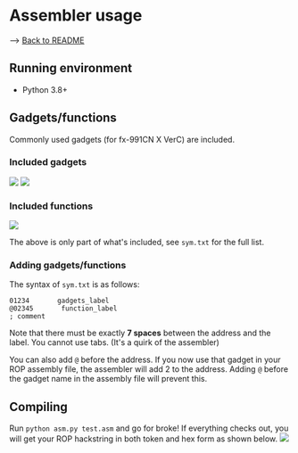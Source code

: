 # Assembler usage
--> [Back to README](../README.md)
## Running environment
- Python 3.8+

## Gadgets/functions
Commonly used gadgets (for fx-991CN X VerC) are included.
### Included gadgets
![](./sym_1.png "")
![](./sym_2.png "")
### Included functions
![](./sym_3.png)

The above is only part of what's included, see `sym.txt` for the full list.  
### Adding gadgets/functions
The syntax of `sym.txt` is as follows:
```
01234       gadgets_label
@02345       function_label
; comment
```
Note that there must be exactly **7 spaces** between the address and the label. You cannot use tabs. (It's a quirk of the assembler)

You can also add `@` before the address. If you now use that gadget in your ROP assembly file, the assembler will add 2 to the address.
Adding `@` before the gadget name in the assembly file will prevent this.

## Compiling
Run `python asm.py test.asm` and go for broke! If everything checks out, you will get your ROP hackstring in both token and hex form as shown below.
![](./sym_4.png)
